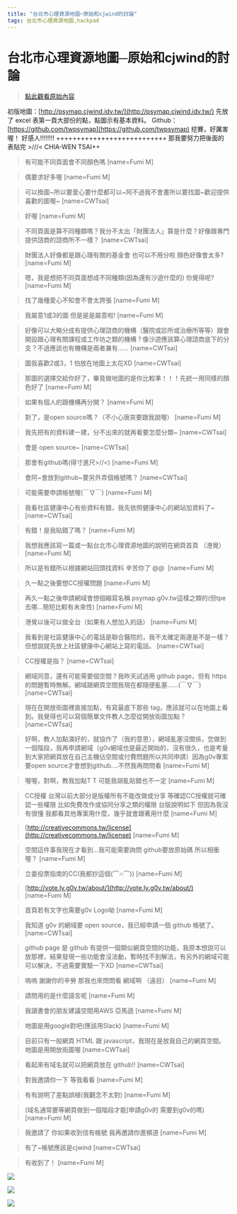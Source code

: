 ```yaml
---
title: "台北市心理資源地圖─原始和cjwind的討論"
tags: 台北市心理資源地圖,hackpad
---
```


# 台北市心理資源地圖─原始和cjwind的討論

> [點此觀看原始內容](https://g0v.hackpad.tw/dqI4ESejLsP)


初版地圖：[http://psymap.cjwind.idv.tw/](http://psymap.cjwind.idv.tw/)
先放了 excel 表第一頁大部份的點，點圖示有基本資料。
Github：[https://github.com/twpsymap](https://github.com/twpsymap)
挖賽，好厲害喔！
好感人!!!!!!!! +++++++++++++++++++++++++++
那我要努力把後面的表貼完 >///<
CHIA-WEN TSAI++
> 有可能不同頁面會不同顏色嗎
> [name=Fumi M]

> 偶要求好多喔
> [name=Fumi M]

> 可以換圖~所以要愛心要什麼都可以~阿不過我不會畫所以要找圖~歡迎提供喜歡的圖喔~
> [name=CWTsai]

> 好喔
> [name=Fumi M]

> 不同頁面是算不同種類嗎？我分不太出「財團法人」算是什麼？好像跟專門提供諮商的諮商所不一樣？
> [name=CWTsai]

> 財團法人好像都是跟心理有關的基金會 也可以不用分啦 顏色好像會太多?
> [name=Fumi M]

> 嗯，我是想把不同頁面想成不同種類(因為還有沙遊什麼的) 你覺得呢?
> [name=Fumi M]

> 找了幾種愛心不知會不會太誇張
> [name=Fumi M]

> 我屬意1或3的圖 但是是是屬意啦!
> [name=Fumi M]

> 好像可以大略分成有提供心理諮商的機構（醫院或診所或治療所等等）跟會開設跟心理有關課程或工作坊之類的機構？像沙遊應該算心理諮商底下的分支？不過應該也有機構是兩者兼有......
> [name=CWTsai]

> 圖我喜歡2或3，1 怕放在地圖上太花XD
> [name=CWTsai]

> 那圖的選擇交給你好了，畢竟做地圖的是你比較準！！！先統一用同樣的顏色好了
> [name=Fumi M]

> 如果有個人的跟機構再分開？
> [name=Fumi M]

> 對了，是open source嗎？（不小心唐突要跟我說喔）
> [name=Fumi M]

> 我先把有的資料建一建，分不出來的就再看要怎麼分類~
> [name=CWTsai]

> 會是 open source~
> [name=CWTsai]

> 那會有github嗎(得寸進尺>//<)
> [name=Fumi M]

> 會阿~會放到github~要另外弄個帳號嗎？
> [name=CWTsai]

> 可能需要申請帳號喔(￣∇￣)
> [name=Fumi M]

> 我看社區健康中心有些資料有錯，我先依照健康中心的網站加資料了~
> [name=CWTsai]

> 有錯！是我貼錯了嗎？
> [name=Fumi M]

> 我想我應該寫一篇或一點台北市心理資源地圖的說明在網頁首頁 （港覺）
> [name=Fumi M]

> 所以是有錯所以根據網站回頭找資料 辛苦你了 @@ 
> [name=Fumi M]

> 久一點之後要想CC授權問題
> [name=Fumi M]

> 再久一點之後申請網域會想個縮寫名稱 psymap.g0v.tw這樣之類的(但tpe去哪...簡短比較有未來性)
> [name=Fumi M]

> 港覺以後可以做全台（如果有人想加入的話）
> [name=Fumi M]

> 我看到是社區健康中心的電話是聯合醫院的，我不太確定兩邊是不是一樣？但想說就先放上社區健康中心網站上寫的電話。
> [name=CWTsai]

> CC授權是指？
> [name=CWTsai]

> 網域同意，還有可能需要個空間？我昨天試過用 github page，但有 https 的問題暫時無解。網域跟網頁空間我現在都隨便亂塞......(￣∇￣)
> [name=CWTsai]

> 現在在開放街圖裡直接加點，有寫最底下那些 tag，應該就可以在地圖上看到。我覺得也可以寫個簡單文件教人怎麼從開放街圖加點？
> [name=CWTsai]

> 好啊，教人加點滿好的，就協作了（我的意思），網域亂塞沒關係，您做到一個階段，我再申請網域（g0v網域也是最近開始的，沒有很久，也是考量到大家把網頁放在自己主機佔空間或付費問題所以共同申請）因為g0v專案要open source才會想到github....不然我再問問看
> [name=Fumi M]

> 喔喔，對啊，教我加點T T 可能我胡亂貼錯也不一定
> [name=Fumi M]

> CC授權 台灣以前大部分是版權所有不能改做或分享 等確認CC授權就可確認一些權限 比如免費改作或協同分享之類的權限 台版說明如下 但因為我沒有很懂 我都看其他專案用什麼，幾乎就會跟著用什麼
> [name=Fumi M]

> [http://creativecommons.tw/license](http://creativecommons.tw/license)
> [name=Fumi M]

> 空間這件事我現在才看到...我可能需要詢問 github要放原始碼 所以相衝喔？
> [name=Fumi M]

> 立委投票指南的CC(我都抄這個(⌒∩⌒))
> [name=Fumi M]

> [http://vote.ly.g0v.tw/about/](http://vote.ly.g0v.tw/about/)
> [name=Fumi M]

> 首頁若有文字也需要g0v Logo呦
> [name=Fumi M]

> 我知道 g0v 的網域要 open source，我已經申請一個 github 帳號了。
> [name=CWTsai]

> github page 是 github 有提供一個類似網頁空間的功能，我原本想說可以放那裡，結果發現一些功能會沒法動，暫時找不到解法，有另外的網域可能可以解決，不過需要實驗一下XD
> [name=CWTsai]

> 嗚嗚 謝謝你的辛勞 那我也來問問看 網域啊 （遠目）
> [name=Fumi M]

> 請問用的是什麼語言呢
> [name=Fumi M]

> 我讀書會的朋友建議空間用AWS 亞馬遜
> [name=Fumi M]

> 地圖是用google對吧(應該用Slack)
> [name=Fumi M]

> 目前只有一般網頁 HTML 跟 javascript，我現在是放我自己的網頁空間。地圖是用開放街圖喔
> [name=CWTsai]

> 看起來有域名就可以把網頁放在 github!!
> [name=CWTsai]

> 對我邀請你一下 等我看看
> [name=Fumi M]

> 有有說明了差點誤植(我觀念不太對)
> [name=Fumi M]

> (域名通常要等網頁做到一個階段才能\[申請g0v的 需要到g0v的嗎)
> [name=Fumi M]

> 我邀請了 你如果收到信有帳號 我再邀請你進頻道
> [name=Fumi M]

> 有了~帳號應該是cjwind
> [name=CWTsai]

> 有收到了！
> [name=Fumi M]

![](https://g0vhackmd.blob.core.windows.net/g0v-hackmd-images/upload_bb93cc4c06a39d6cc379667bb9d3ccdc)

![](https://g0vhackmd.blob.core.windows.net/g0v-hackmd-images/upload_55ef2fc2be090b6cba6a846efb0ee14c)

![](https://g0vhackmd.blob.core.windows.net/g0v-hackmd-images/upload_c2abb45206c7f6aa65775f77d7bd21ca)

